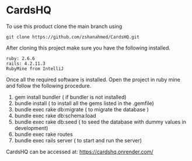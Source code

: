 # CardsHQ

To use this product clone the main branch using

```
git clone https://github.com/zshanahmed/CardsHQ.git

```

After cloning this project make sure you have the following installed.

```
ruby: 2.6.6
rails: 4.2.11.3
RubyMine from IntelliJ

```
Once all the required software is installed. Open the project in ruby mine and follow the following procedure.

1. gem install bundler ( if bundler is not installed)
2. bundle install ( to install all the gems listed in the .gemfile)
3. bundle exec rake db:migrate ( to migrate the database )
4. bundle exec rake db:schema:load
5. bundle exec rake db:seed ( to seed the database with dummy values in development)
6. bundle exec rake routes 
7. bundle exec rails server ( to start and run the server)

CardsHQ can be accessed at: https://cardshq.onrender.com/

